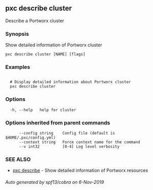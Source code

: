 ## pxc describe cluster

Describe a Portworx cluster

### Synopsis

Show detailed information of Portworx cluster

```
pxc describe cluster [NAME] [flags]
```

### Examples

```

  # Display detailed information about Portworx cluster
  pxc describe cluster
```

### Options

```
  -h, --help   help for cluster
```

### Options inherited from parent commands

```
      --config string    Config file (default is $HOME/.pxc/config.yml)
      --context string   Force context name for the command
      --v int32          [0-4] Log level verbosity
```

### SEE ALSO

* [pxc describe](pxc_describe.md)	 - Show detailed information of Portworx resources

###### Auto generated by spf13/cobra on 6-Nov-2019
